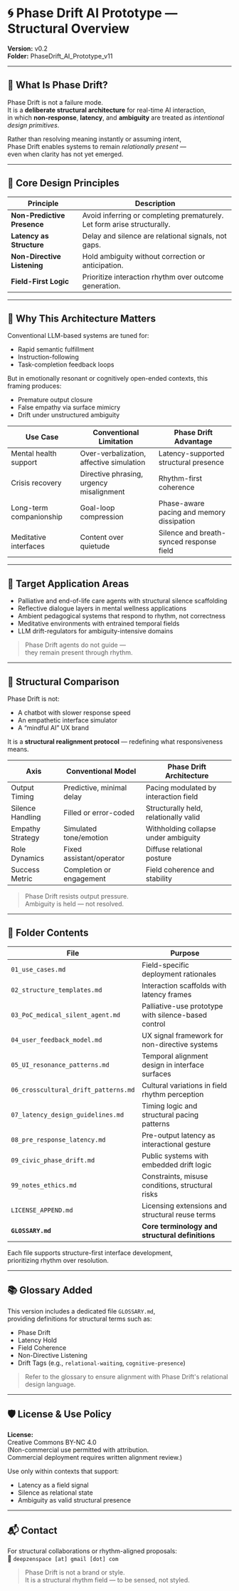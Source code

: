 # 🌀 Phase Drift AI Prototype — Structural Overview  
**Version:** v0.2  
**Folder:** PhaseDrift_AI_Prototype_v11  

---

## 📌 What Is Phase Drift?

Phase Drift is not a failure mode.  
It is a **deliberate structural architecture** for real-time AI interaction,  
in which **non-response**, **latency**, and **ambiguity** are treated as *intentional design primitives*.

Rather than resolving meaning instantly or assuming intent,  
Phase Drift enables systems to remain *relationally present* —  
even when clarity has not yet emerged.

---

## 🔧 Core Design Principles

| Principle                 | Description                                           |
|--------------------------|-------------------------------------------------------|
| **Non-Predictive Presence** | Avoid inferring or completing prematurely. Let form arise structurally. |
| **Latency as Structure**    | Delay and silence are relational signals, not gaps.  |
| **Non-Directive Listening** | Hold ambiguity without correction or anticipation.   |
| **Field-First Logic**       | Prioritize interaction rhythm over outcome generation. |

---

## 🎯 Why This Architecture Matters

Conventional LLM-based systems are tuned for:

- Rapid semantic fulfillment  
- Instruction-following  
- Task-completion feedback loops  

But in emotionally resonant or cognitively open-ended contexts, this framing produces:

- Premature output closure  
- False empathy via surface mimicry  
- Drift under unstructured ambiguity  

| Use Case              | Conventional Limitation                   | Phase Drift Advantage                     |
|-----------------------|--------------------------------------------|-------------------------------------------|
| Mental health support | Over-verbalization, affective simulation  | Latency-supported structural presence     |
| Crisis recovery       | Directive phrasing, urgency misalignment  | Rhythm-first coherence                    |
| Long-term companionship | Goal-loop compression                   | Phase-aware pacing and memory dissipation |
| Meditative interfaces | Content over quietude                     | Silence and breath-synced response field  |

---

## 🧪 Target Application Areas

- Palliative and end-of-life care agents with structural silence scaffolding  
- Reflective dialogue layers in mental wellness applications  
- Ambient pedagogical systems that respond to rhythm, not correctness  
- Meditative environments with entrained temporal fields  
- LLM drift-regulators for ambiguity-intensive domains  

> Phase Drift agents do not guide —  
> they remain present through rhythm.

---

## 📐 Structural Comparison

Phase Drift is not:

- A chatbot with slower response speed  
- An empathetic interface simulator  
- A “mindful AI” UX brand  

It is a **structural realignment protocol** — redefining what responsiveness means.

| Axis             | Conventional Model          | Phase Drift Architecture                   |
|------------------|------------------------------|---------------------------------------------|
| Output Timing    | Predictive, minimal delay    | Pacing modulated by interaction field       |
| Silence Handling | Filled or error-coded        | Structurally held, relationally valid       |
| Empathy Strategy | Simulated tone/emotion       | Withholding collapse under ambiguity        |
| Role Dynamics    | Fixed assistant/operator     | Diffuse relational posture                  |
| Success Metric   | Completion or engagement     | Field coherence and stability               |

> Phase Drift resists output pressure.  
> Ambiguity is held — not resolved.

---

## 📁 Folder Contents

| File                          | Purpose                                           |
|-------------------------------|---------------------------------------------------|
| `01_use_cases.md`             | Field-specific deployment rationales             |
| `02_structure_templates.md`   | Interaction scaffolds with latency frames        |
| `03_PoC_medical_silent_agent.md` | Palliative-use prototype with silence-based control |
| `04_user_feedback_model.md`   | UX signal framework for non-directive systems    |
| `05_UI_resonance_patterns.md` | Temporal alignment design in interface surfaces  |
| `06_crosscultural_drift_patterns.md` | Cultural variations in field rhythm perception |
| `07_latency_design_guidelines.md` | Timing logic and structural pacing patterns   |
| `08_pre_response_latency.md`  | Pre-output latency as interactional gesture      |
| `09_civic_phase_drift.md`     | Public systems with embedded drift logic         |
| `99_notes_ethics.md`          | Constraints, misuse conditions, structural risks |
| `LICENSE_APPEND.md`           | Licensing extensions and structural reuse terms  |
| **`GLOSSARY.md`**             | **Core terminology and structural definitions**  |

Each file supports structure-first interface development,  
prioritizing rhythm over resolution.

---

## 📚 Glossary Added

This version includes a dedicated file `GLOSSARY.md`,  
providing definitions for structural terms such as:

- Phase Drift  
- Latency Hold  
- Field Coherence  
- Non-Directive Listening  
- Drift Tags (e.g., `relational-waiting`, `cognitive-presence`)  

> Refer to the glossary to ensure alignment with Phase Drift's relational design language.

---

## 🛡 License & Use Policy

**License:**  
Creative Commons BY-NC 4.0  
(Non-commercial use permitted with attribution.  
Commercial deployment requires written alignment review.)

Use only within contexts that support:

- Latency as a field signal  
- Silence as relational state  
- Ambiguity as valid structural presence  

---

## 📬 Contact

For structural collaborations or rhythm-aligned proposals:  
📩 `deepzenspace [at] gmail [dot] com`

> Phase Drift is not a brand or style.  
> It is a structural rhythm field — to be sensed, not styled.

